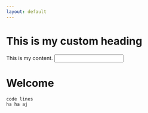 ```yaml
---
layout: default
---
```


# This is my custom heading

This is my content.
<input name="haga" type="text">
# Welcome
```
code lines
ha ha aj 
```

